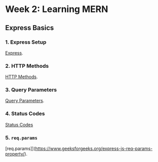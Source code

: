 # Week 2: Learning MERN

## Express Basics

### 1. Express Setup

 [Express](https://expressjs.com/en/starter/hello-world.html).

### 2. HTTP Methods

[HTTP Methods](https://www.geeksforgeeks.org/express-js-http-methods/).

### 3. Query Parameters

 [Query Parameters](https://stackabuse.com/get-query-strings-and-parameters-in-express-js/).


### 4. Status Codes
 
[Status Codes](https://developer.mozilla.org/en-US/docs/Web/HTTP/Status) 


### 5. `req.params`

 [req.params]](https://www.geeksforgeeks.org/express-js-req-params-property/).
